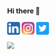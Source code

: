 ### Hi there 👋

<a href="https://www.linkedin.com/in/harukakotani/"><img src="linkedin.png" alt="linkedin" width="30" height="30"></a>
<a href="https://www.instagram.com/haruka.k28/"><img src="insta1.png" alt="twitter" width="30" height="30"></a>
<a href="https://twitter.com/CanadaHaruka"><img src="twitter.png" alt="twitter" width="30" height="30"></a>

![](https://komarev.com/ghpvc/?username=HarukaKotani10&color=green)

<!--
**HarukaKotani10/HarukaKotani10** is a ✨ _special_ ✨ repository because its `README.md` (this file) appears on your GitHub profile.

Here are some ideas to get you started:

- 🔭 I’m currently working on ...
- 🌱 I’m currently learning ...
- 👯 I’m looking to collaborate on ...
- 🤔 I’m looking for help with ...
- 💬 Ask me about ...
- 📫 How to reach me: ...
- 😄 Pronouns: ...
- ⚡ Fun fact: ...
-->
